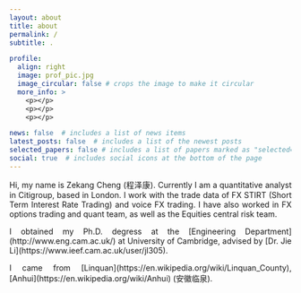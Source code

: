 ```yaml
---
layout: about
title: about
permalink: /
subtitle: .

profile:
  align: right
  image: prof_pic.jpg
  image_circular: false # crops the image to make it circular
  more_info: >
    <p></p>
    <p></p>
    <p></p>

news: false  # includes a list of news items
latest_posts: false  # includes a list of the newest posts
selected_papers: false # includes a list of papers marked as "selected={true}"
social: true  # includes social icons at the bottom of the page
---
```


<div style='text-align: justify;'>
Hi, my name is Zekang Cheng (程泽康). Currently I am a quantitative analyst in Citigroup, based in London. I work with the trade data of FX STIRT (Short Term Interest Rate Trading) and voice FX trading. I have also worked in FX options trading and quant team, as well as the Equities central risk team.
</p>

<div style='text-align: justify;'>
I obtained my Ph.D. degress at the [Engineering Department](http://www.eng.cam.ac.uk/) at University of Cambridge, advised by [Dr. Jie Li](https://www.ieef.cam.ac.uk/user/jl305). 
</p>

<div style='text-align: justify;'>
I came from [Linquan](https://en.wikipedia.org/wiki/Linquan_County), [Anhui](https://en.wikipedia.org/wiki/Anhui) (安徽临泉). 
</p>

